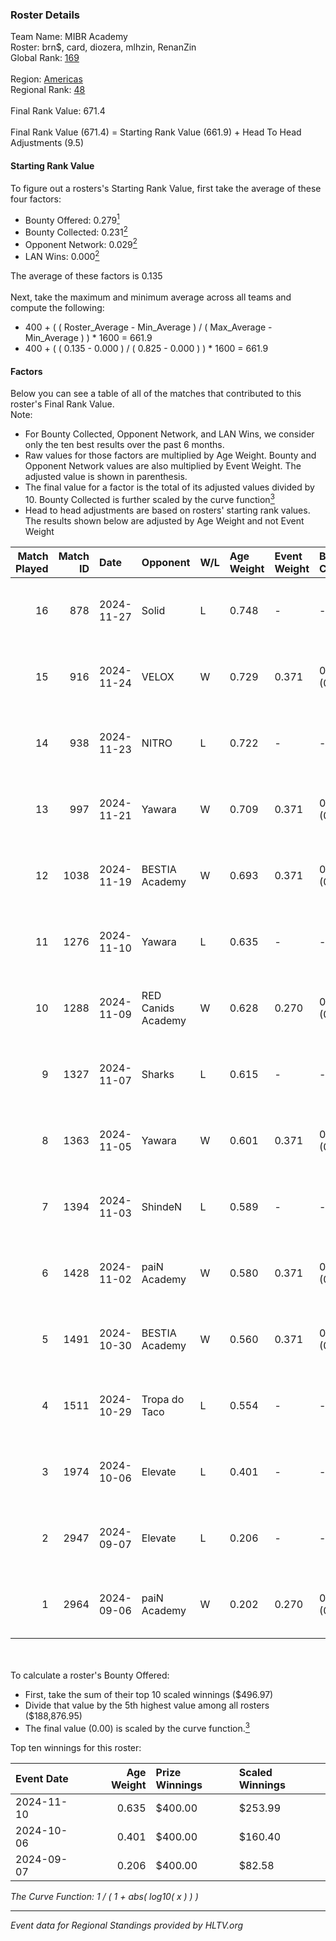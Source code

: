 ### Roster Details<br />
Team Name: MIBR Academy<br />
Roster: brn$, card, diozera, mlhzin, RenanZin<br />
Global Rank: [169](../../standings_global_2025_02_03.md)<br />
<br />
Region: [Americas]( ../../standings_americas_2025_02_03.md)<br />
Regional Rank: [48]( ../../standings_americas_2025_02_03.md)<br />
<br />
Final Rank Value:  671.4<br />
<br />
Final Rank Value (671.4) = Starting Rank Value (661.9) + Head To Head Adjustments (9.5)<br />

#### Starting Rank Value<br />
To figure out a rosters's Starting Rank Value, first take the average of these four factors:<br />
- Bounty Offered: 0.279[<sup>1</sup>](#table2)
- Bounty Collected: 0.231[<sup>2</sup>](#table1)
- Opponent Network: 0.029[<sup>2</sup>](#table1)
- LAN Wins: 0.000[<sup>2</sup>](#table1)

The average of these factors is 0.135<br />
<br />
Next, take the maximum and minimum average across all teams and compute the following:<br />
- 400 + ( ( Roster_Average - Min_Average ) / ( Max_Average - Min_Average ) ) * 1600 = 661.9
- 400 + ( ( 0.135 - 0.000 ) / ( 0.825 - 0.000 ) ) * 1600 = 661.9


#### Factors<br />
Below you can see a table of all of the matches that contributed to this roster's Final Rank Value.<br />
Note:<br />

- For Bounty Collected, Opponent Network, and LAN Wins, we consider only the ten best results over the past 6 months.
- Raw values for those factors are multiplied by Age Weight. Bounty and Opponent Network values are also multiplied by Event Weight. The adjusted value is shown in parenthesis.
- The final value for a factor is the total of its adjusted values divided by 10. Bounty Collected is further scaled by the curve function[<sup>3</sup>](#curveFunction)
- Head to head adjustments are based on rosters' starting rank values. The results shown below are adjusted by Age Weight and not Event Weight
<span id="table1"></span><br />


| Match Played | Match ID | Date       | Opponent           | W/L | Age Weight | Event Weight | Bounty Collected | Opponent Network | LAN Wins  | H2H Adj. | Roster                                |
| -: | -: | :- | :- | :- | :- | :- | :- | :- | :- | -: | :- |
|           16 |      878 | 2024-11-27 | Solid              | L   | 0.748      | -            | -                | -                | -         |    -4.38 | brn$, card, diozera, mlhzin, RenanZin |
|           15 |      916 | 2024-11-24 | VELOX              | W   | 0.729      | 0.371        | 0.000 (0.000)    | 0.165 (0.044)    | 0 (0.000) |     7.57 | brn$, card, diozera, mlhzin, RenanZin |
|           14 |      938 | 2024-11-23 | NITRO              | L   | 0.722      | -            | -                | -                | -         |   -11.04 | brn$, card, diozera, mlhzin, RenanZin |
|           13 |      997 | 2024-11-21 | Yawara             | W   | 0.709      | 0.371        | 0.005 (0.001)    | 0.399 (0.105)    | 0 (0.000) |    13.32 | brn$, card, diozera, mlhzin, RenanZin |
|           12 |     1038 | 2024-11-19 | BESTIA Academy     | W   | 0.693      | 0.371        | 0.000 (0.000)    | 0.000 (0.000)    | 0 (0.000) |     3.77 | brn$, card, diozera, mlhzin, RenanZin |
|           11 |     1276 | 2024-11-10 | Yawara             | L   | 0.635      | -            | -                | -                | -         |    -8.08 | brn$, card, diozera, mlhzin, RenanZin |
|           10 |     1288 | 2024-11-09 | RED Canids Academy | W   | 0.628      | 0.270        | 0.013 (0.002)    | 0.128 (0.022)    | 0 (0.000) |    10.37 | brn$, card, diozera, mlhzin, RenanZin |
|            9 |     1327 | 2024-11-07 | Sharks             | L   | 0.615      | -            | -                | -                | -         |    -1.20 | brn$, card, diozera, mlhzin, RenanZin |
|            8 |     1363 | 2024-11-05 | Yawara             | W   | 0.601      | 0.371        | 0.005 (0.001)    | 0.399 (0.089)    | 0 (0.000) |    11.60 | brn$, card, diozera, mlhzin, RenanZin |
|            7 |     1394 | 2024-11-03 | ShindeN            | L   | 0.589      | -            | -                | -                | -         |    -7.34 | brn$, card, diozera, mlhzin, RenanZin |
|            6 |     1428 | 2024-11-02 | paiN Academy       | W   | 0.580      | 0.371        | 0.000 (0.000)    | 0.121 (0.026)    | 0 (0.000) |     3.61 | brn$, card, diozera, mlhzin, RenanZin |
|            5 |     1491 | 2024-10-30 | BESTIA Academy     | W   | 0.560      | 0.371        | 0.000 (0.000)    | 0.000 (0.000)    | 0 (0.000) |     3.37 | brn$, card, diozera, mlhzin, RenanZin |
|            4 |     1511 | 2024-10-29 | Tropa do Taco      | L   | 0.554      | -            | -                | -                | -         |    -5.80 | brn$, card, diozera, mlhzin, RenanZin |
|            3 |     1974 | 2024-10-06 | Elevate            | L   | 0.401      | -            | -                | -                | -         |    -4.87 | brn$, diozera, JLK, mlhzin, RenanZin  |
|            2 |     2947 | 2024-09-07 | Elevate            | L   | 0.206      | -            | -                | -                | -         |    -2.56 | bobz, brn$, JLK, mlhzin, RenanZin     |
|            1 |     2964 | 2024-09-06 | paiN Academy       | W   | 0.202      | 0.270        | 0.000 (0.000)    | 0.121 (0.007)    | 0 (0.000) |     1.21 | bobz, brn$, JLK, mlhzin, RenanZin     |

<br />
<span id="table2"></span><br />
To calculate a roster's Bounty Offered:<br />

- First, take the sum of their top 10 scaled winnings ($496.97)
- Divide that value by the 5th highest value among all rosters ($188,876.95)
- The final value (0.00) is scaled by the curve function.[<sup>3</sup>](#curveFunction)

Top ten winnings for this roster:<br />

| Event Date | Age Weight | Prize Winnings | Scaled Winnings |
| :- | -: | :- | :- |
| 2024-11-10 |      0.635 | $400.00        | $253.99         |
| 2024-10-06 |      0.401 | $400.00        | $160.40         |
| 2024-09-07 |      0.206 | $400.00        | $82.58          |


<span id="curveFunction"></span>_The Curve Function: 1 / ( 1 + abs( log10( x ) ) )_<br />

---
_Event data for Regional Standings provided by HLTV.org_<br />
